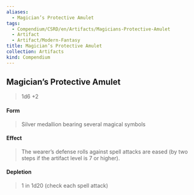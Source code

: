 ```yaml
---
aliases:
  - Magician’s Protective Amulet
tags:
  - Compendium/CSRD/en/Artifacts/Magicians-Protective-Amulet
  - Artifact
  - Artifact/Modern-Fantasy
title: Magician’s Protective Amulet
collection: Artifacts
kind: Compendium
---
```

## Magician’s Protective Amulet
>1d6 +2
#### Form
>Silver medallion bearing several magical symbols
#### Effect
> The wearer’s defense rolls against spell attacks are eased (by two steps if the artifact level is 7 or higher). 
#### Depletion 
>1 in 1d20 (check each spell attack)
